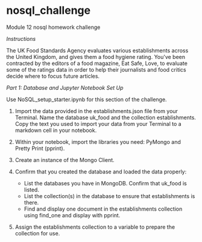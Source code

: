 # nosql_challenge
Module 12 nosql homework challenge


_Instructions_

The UK Food Standards Agency evaluates various establishments across the United Kingdom, and gives them a food hygiene rating. You've been contracted by the editors of a food magazine, Eat Safe, Love, to evaluate some of the ratings data in order to help their journalists and food critics decide where to focus future articles.

_Part 1: Database and Jupyter Notebook Set Up_

Use NoSQL_setup_starter.ipynb for this section of the challenge.

1. Import the data provided in the establishments.json file from your Terminal. Name the database uk_food and the collection  establishments. Copy the text you used to import your data from your Terminal to a markdown cell in your notebook.

2. Within your notebook, import the libraries you need: PyMongo and Pretty Print (pprint).

3. Create an instance of the Mongo Client.

4. Confirm that you created the database and loaded the data properly:
      - List the databases you have in MongoDB. Confirm that uk_food is listed.
      - List the collection(s) in the database to ensure that establishments is there.
      - Find and display one document in the establishments collection using find_one and display with pprint.

5. Assign the establishments collection to a variable to prepare the collection for use.
